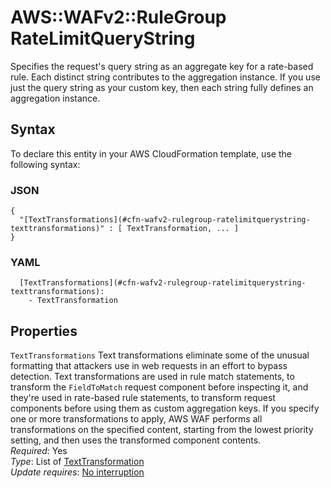 # AWS::WAFv2::RuleGroup RateLimitQueryString<a name="aws-properties-wafv2-rulegroup-ratelimitquerystring"></a>

Specifies the request's query string as an aggregate key for a rate\-based rule\. Each distinct string contributes to the aggregation instance\. If you use just the query string as your custom key, then each string fully defines an aggregation instance\. 

## Syntax<a name="aws-properties-wafv2-rulegroup-ratelimitquerystring-syntax"></a>

To declare this entity in your AWS CloudFormation template, use the following syntax:

### JSON<a name="aws-properties-wafv2-rulegroup-ratelimitquerystring-syntax.json"></a>

```
{
  "[TextTransformations](#cfn-wafv2-rulegroup-ratelimitquerystring-texttransformations)" : [ TextTransformation, ... ]
}
```

### YAML<a name="aws-properties-wafv2-rulegroup-ratelimitquerystring-syntax.yaml"></a>

```
  [TextTransformations](#cfn-wafv2-rulegroup-ratelimitquerystring-texttransformations): 
    - TextTransformation
```

## Properties<a name="aws-properties-wafv2-rulegroup-ratelimitquerystring-properties"></a>

`TextTransformations`  <a name="cfn-wafv2-rulegroup-ratelimitquerystring-texttransformations"></a>
Text transformations eliminate some of the unusual formatting that attackers use in web requests in an effort to bypass detection\. Text transformations are used in rule match statements, to transform the `FieldToMatch` request component before inspecting it, and they're used in rate\-based rule statements, to transform request components before using them as custom aggregation keys\. If you specify one or more transformations to apply, AWS WAF performs all transformations on the specified content, starting from the lowest priority setting, and then uses the transformed component contents\.   
*Required*: Yes  
*Type*: List of [TextTransformation](aws-properties-wafv2-rulegroup-texttransformation.md)  
*Update requires*: [No interruption](https://docs.aws.amazon.com/AWSCloudFormation/latest/UserGuide/using-cfn-updating-stacks-update-behaviors.html#update-no-interrupt)